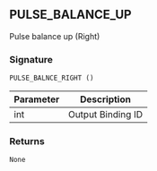 ## PULSE\_BALANCE\_UP

Pulse balance up (Right)


### Signature

`PULSE_BALNCE_RIGHT ()`


| Parameter | Description |
| --- | --- |
| int | Output Binding ID |


### Returns

`None`